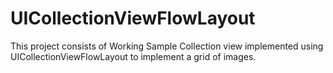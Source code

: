 # UICollectionViewFlowLayout
This project consists of Working Sample Collection view implemented using UICollectionViewFlowLayout to implement a grid of images.
